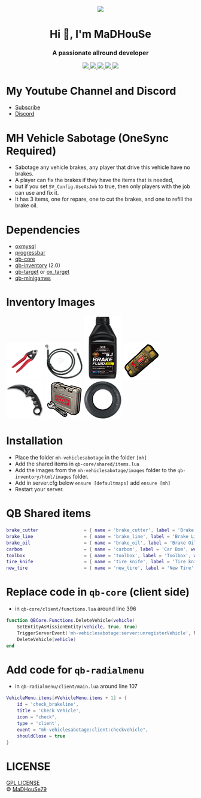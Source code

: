 <p align="center">
    <img width="140" src="https://icons.iconarchive.com/icons/iconarchive/red-orb-alphabet/128/Letter-M-icon.png" />  
    <h1 align="center">Hi 👋, I'm MaDHouSe</h1>
    <h3 align="center">A passionate allround developer </h3>    
</p>

<p align="center">
    <a href="https://github.com/MH-Scripts/mh-vehiclesabotage/issues">
        <img src="https://img.shields.io/github/issues/MH-Scripts/mh-vehiclesabotage"/> 
    </a>
    <a href="https://github.com/MH-Scripts/mh-vehiclesabotage/watchers">
        <img src="https://img.shields.io/github/watchers/MH-Scripts/mh-vehiclesabotage"/> 
    </a> 
    <a href="https://github.com/MH-Scripts/mh-vehiclesabotage/network/members">
        <img src="https://img.shields.io/github/forks/MH-Scripts/mh-vehiclesabotage"/> 
    </a>  
    <a href="https://github.com/MH-Scripts/mh-vehiclesabotage/stargazers">
        <img src="https://img.shields.io/github/stars/MH-Scripts/mh-vehiclesabotage?color=white"/> 
    </a>
    <a href="https://github.com/MH-Scripts/mh-vehiclesabotage/blob/main/LICENSE">
        <img src="https://img.shields.io/github/license/MH-Scripts/mh-vehiclesabotage?color=black"/> 
    </a>      
</p>

# My Youtube Channel and Discord
- [Subscribe](https://www.youtube.com/c/@MaDHouSe79) 
- [Discord](https://discord.gg/vJ9EukCmJQ)

# MH Vehicle Sabotage (OneSync Required)
- Sabotage any vehicle brakes, any player that drive this vehicle have no brakes.
- A player can fix the brakes if they have the items that is needed,
- but if you set `SV_Config.UseAsJob` to true, then only players with the job can use and fix it.
- It has 3 items, one for repare, one to cut the brakes, and one to refill the brake oil.

# Dependencies
- [oxmysql](https://github.com/overextended/oxmysql/releases/tag/v1.9.3)
- [progressbar](https://github.com/qbcore-framework/qb-core/progressbar)
- [qb-core](https://github.com/qbcore-framework/qb-core)
- [qb-inventory](https://github.com/qbcore-framework/qb-core/qb-inventory) (2.0)
- [qb-target](https://github.com/qbcore-framework/qb-target) or [ox_target](https://github.com/overextended/ox_target/releases)
- [qb-minigames](https://github.com/qbcore-framework/qb-core/qb-minigames)

# Inventory Images
![alttext](https://github.com/MaDHouSe79/mh-vehiclesabotage/blob/main/image/brake_cutter.png)
![alttext](https://github.com/MaDHouSe79/mh-vehiclesabotage/blob/main/image/brake_line.png)
![alttext](https://github.com/MaDHouSe79/mh-vehiclesabotage/blob/main/image/brake_oil.png)
![alttext](https://github.com/MaDHouSe79/mh-vehiclesabotage/blob/main/image/carbom.png)
![alttext](https://github.com/MaDHouSe79/mh-vehiclesabotage/blob/main/image/tire_knife.png)
![alttext](https://github.com/MaDHouSe79/mh-vehiclesabotage/blob/main/image/toolbox.png)
![alttext](https://github.com/MaDHouSe79/mh-vehiclesabotage/blob/main/image/new_tire.png)

# Installation
- Place the folder `mh-vehiclesabotage` in the folder `[mh]`
- Add the shared items in `qb-core/shared/items.lua`
- Add the images from the `mh-vehiclesabotage/images` folder to the `qb-inventory/html/images` folder.
- Add in server.cfg below `ensure [defaultmaps]` add `ensure [mh]`
- Restart your server.

# QB Shared items
```lua
brake_cutter                 = { name = 'brake_cutter', label = 'Brake Cutter', weight = 100, type = 'item', image = 'brake_cutter.png', unique = true, useable = true, shouldClose = true, description = 'A Brake Cutter to cut brake lines' },
brake_line                   = { name = 'brake_line', label = 'Brake Line', weight = 200, type = 'item', image = 'brake_line.png', unique = false, useable = true, shouldClose = true, description = 'A brake line to fix a vehicle brake' },
brake_oil                    = { name = 'brake_oil', label = 'Brake Oil', weight = 500, type = 'item', image = 'brake_oil.png', unique = false, useable = true, shouldClose = true, description = 'To refill your vehicle brake oil' },
carbom                       = { name = 'carbom', label = 'Car Bom', weight = 1000, type = 'item', image = 'carbom.png', unique = true, useable = true, shouldClose = true, description = 'A carbom' },
toolbox                      = { name = 'toolbox', label = 'Toolbox', weight = 1000, type = 'item', image = 'toolbox.png', unique = false, useable = true, shouldClose = true, description = 'Toolbox' },
tire_knife                   = { name = 'tire_knife', label = 'Tire knife', weight = 100, type = 'item', image = 'tire_knife.png', unique = true, useable = true, shouldClose = true, description = 'A Tire knife' },
new_tire                     = { name = 'new_tire', label = 'New Tire', weight = 2500, type = 'item', image = 'new_tire.png', unique = true, useable = true, shouldClose = true, description = 'A new vehicle tire' },
```

# Replace code in `qb-core` (client side)
- in `qb-core/client/functions.lua` around line 396
```lua
function QBCore.Functions.DeleteVehicle(vehicle)
    SetEntityAsMissionEntity(vehicle, true, true)
    TriggerServerEvent('mh-vehiclesabotage:server:unregisterVehicle', NetworkGetNetworkIdFromEntity(vehicle)) -- or add here
    DeleteVehicle(vehicle)
end
```

# Add code for `qb-radialmenu`
- in `qb-radialmenu/client/main.lua` around line 107
```lua
VehicleMenu.items[#VehicleMenu.items + 1] = {
    id = 'check_brakeline',
    title = 'Check Vehicle',
    icon = "check",
    type = 'client',
    event = "mh-vehiclesabotage:client:checkvehicle",
    shouldClose = true
}
```

# LICENSE
[GPL LICENSE](./LICENSE)<br />
&copy; [MaDHouSe79](https://www.youtube.com/@MaDHouSe79)
